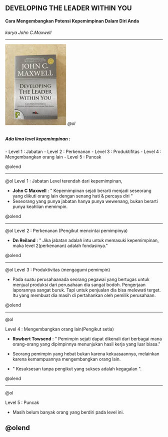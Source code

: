 ## DEVELOPING THE LEADER WITHIN YOU

<h4> Cara Mengembangkan Potensi Kepemimpinan Dalam Diri Anda</h4>
<h6> karya John C.Maxwell

---

![Flux explaned](https://raw.githubusercontent.com/soedarhana/TRYrepository/master/Presentasi.jpg)
@ol

<h5>Ada lima level kepemimpinan :</h5>
- Level 1 : Jabatan
- Level 2 : Perkenanan
- Level 3 : Produktifitas
- Level 4 : Mengembangkan orang lain
- Level 5 : Puncak

@olend

---

@ol
Level 1 : Jabatan
Level terendah dari kepemimpinan,


- <strong>John C Maxwell</strong> : " Kepemimpinan sejati berarti menjadi seseorang yang diikuti orang lain dengan senang hati & percaya diri "
- Seseorang yang punya jabatan hanya punya wewenang, bukan berarti punya keahlian memimpin.

@olend

---

@ol
Level 2 : Perkenanan (Pengikut mencintai pemimpinya)
- <b>Dn Reiland</b> : " Jika jabatan adalah intu untuk memasuki kepemimpinan, maka level 2(perkenanan) adalah fondasinya."

@olend

---

@ol
Level 3 : Produktivitas (mengagumi pemimpin)

- Pada suatu perusahaanada seorang pegawai yang bertugas untuk menjual produksi dari perusahaan dia sangat bodoh. Pengerjaan laporannya sangat buruk. Tapi untuk penjualan dia bisa melewati terget. Itu yang membuat dia masih di pertahankan oleh pemilik perusahaan.

@olend

---

@ol

Level 4 : Mengembangkan orang lain(Pengikut setia)
- <b>Rowbert Towsend</b> : " Pemimpin sejati dapat dikenali dari berbagai mana orang-orang yang dipimpinnya menunjukan hasil kerja yang luar biasa." 
- Seorang pemimpin yang hebat bukan karena kekuasaannya, melainkan karena kemampuannya mengembangkan orang lain. 

- " Kesuksesan tanpa pengikut yang sukses adalah kegagalan ".
 
@olend

 ---
 
@ol

Level 5 : Puncak 

- Masih belum banyak orang yang berdiri pada level ini.

@olend
---
